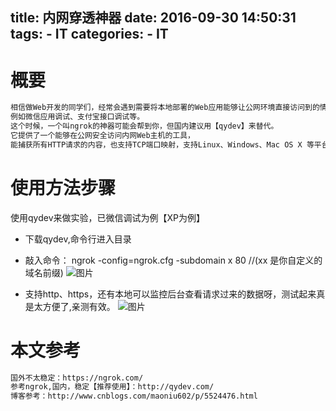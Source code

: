 title: 内网穿透神器
date: 2016-09-30 14:50:31
tags:
	- IT
categories:
	- IT
---
#	概要
``` bash
相信做Web开发的同学们，经常会遇到需要将本地部署的Web应用能够让公网环境直接访问到的情况，
例如微信应用调试、支付宝接口调试等。
这个时候，一个叫ngrok的神器可能会帮到你，但国内建议用【qydev】来替代。
它提供了一个能够在公网安全访问内网Web主机的工具，
能捕获所有HTTP请求的内容，也支持TCP端口映射，支持Linux、Windows、Mac OS X 等平台。
```

#	使用方法步骤
使用qydev来做实验，已微信调试为例【XP为例】
<!--more-->
*	下载qydev,命令行进入目录

*	敲入命令： ngrok -config=ngrok.cfg -subdomain x 80 //(xx 是你自定义的域名前缀)
![图片](http://ww2.sinaimg.cn/mw690/69e14ccdjw1f8ahyka537j20k90e6wgv.jpg)

*	支持http、https，还有本地可以监控后台查看请求过来的数据呀，测试起来真是太方便了,亲测有效。
![图片](http://ww3.sinaimg.cn/mw690/69e14ccdjw1f8ahz0gz1lj211s0rtn3a.jpg)	


# 本文参考
``` bash
国外不太稳定：https://ngrok.com/
参考ngrok,国内，稳定【推荐使用】：http://qydev.com/
博客参考：http://www.cnblogs.com/maoniu602/p/5524476.html
```
